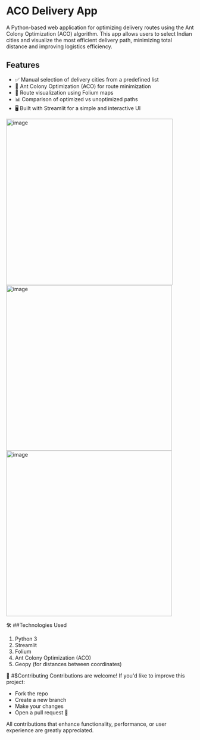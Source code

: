 # ACO Delivery App

A Python-based web application for optimizing delivery routes using the Ant Colony Optimization (ACO) algorithm. This app allows users to select Indian cities and visualize the most efficient delivery path, minimizing total distance and improving logistics efficiency.

## Features

- ✅ Manual selection of delivery cities from a predefined list
- 🐜 Ant Colony Optimization (ACO) for route minimization
- 📍 Route visualization using Folium maps
- 📊 Comparison of optimized vs unoptimized paths
- 🖥️ Built with Streamlit for a simple and interactive UI


<img width="447" alt="image" src="https://github.com/user-attachments/assets/4dd72057-e094-46d4-91f5-6686fde11e90" />
<img width="445" alt="image" src="https://github.com/user-attachments/assets/93a8ee14-1e1c-431e-accf-e8d1096a92ef" />
<img width="445" alt="image" src="https://github.com/user-attachments/assets/67b2a3af-0456-42bf-a365-769ad20037bd" />





🛠 ##Technologies Used
1. Python 3
2. Streamlit
3. Folium
4. Ant Colony Optimization (ACO)
5. Geopy (for distances between coordinates)


🤝 #$Contributing
Contributions are welcome!
If you'd like to improve this project:
- Fork the repo
- Create a new branch
- Make your changes
- Open a pull request 🚀


All contributions that enhance functionality, performance, or user experience are greatly appreciated.
